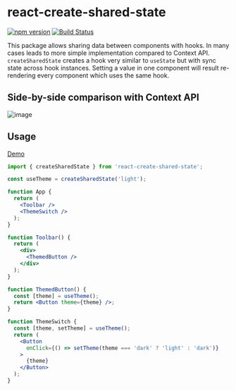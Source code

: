 # react-create-shared-state

[![npm version](https://badge.fury.io/js/react-create-shared-state.svg)](https://badge.fury.io/js/react-create-shared-state)
[![Build Status](https://github.com/mucsi96/react-create-shared-state/workflows/Build/badge.svg)](https://github.com/mucsi96/react-create-shared-state/actions?query=workflow%3ABuild+branch%3Amaster)

This package allows sharing data between components with hooks. In many cases leads to more simple implementation compared to Context API.
`createSharedState` creates a hook very similar to `useState` but with sync state across hook instances. Setting a value in one component will result re-rendering every component which uses the same hook.

## Side-by-side comparison with Context API

![image](https://user-images.githubusercontent.com/3163392/68534701-aedc9e00-0337-11ea-89c3-7eed540f23cd.png)

## Usage

[Demo](https://codesandbox.io/s/react-create-shared-state-demo-9s9ui)

```jsx
import { createSharedState } from 'react-create-shared-state';

const useTheme = createSharedState('light');

function App {
  return (
    <Toolbar />
    <ThemeSwitch />
  );
}

function Toolbar() {
  return (
    <div>
      <ThemedButton />
    </div>
  );
}

function ThemedButton() {
  const [theme] = useTheme();
  return <Button theme={theme} />;
}

function ThemeSwitch {
  const [theme, setTheme] = useTheme();
  return (
    <Button
      onClick={() => setTheme(theme === 'dark' ? 'light' : 'dark')}
    >
      {theme}
    </Button>
  );
}
```
